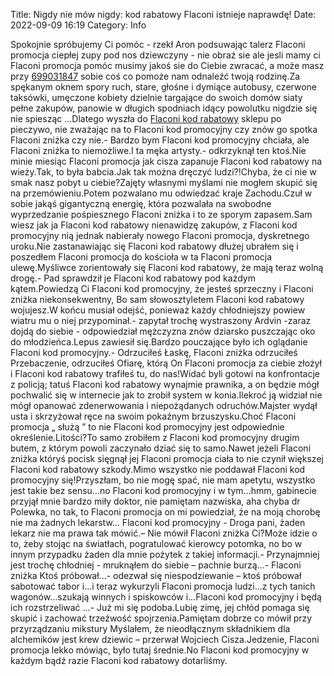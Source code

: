 Title: Nigdy nie mów nigdy: kod rabatowy Flaconi istnieje naprawdę! 
Date: 2022-09-09 16:19
Category: Info

Spokojnie spróbujemy Ci pomóc - rzekł Aron podsuwając talerz Flaconi promocja ciepłej zupy pod nos dziewczyny - nie obraź sie ale jesli mamy ci Flaconi promocja pomóc musimy jakoś sie do Ciebie zwracać, a może masz przy [699031847](https://telinfo.co/pl/numer/699031847/) sobie coś co pomoże nam odnaleźć twoją rodzinę.Za spękanym oknem spory ruch, stare, głośne i dymiące autobusy, czerwone taksówki, umęczone kobiety dzielnie targające do swoich domów siaty pełne zakupów, panowie w długich spodniach idący powolutku nigdzie się nie spiesząc ...Dlatego wyszła do [Flaconi kod rabatowy](https://promki.pl/kody-rabatowe/flaconi) sklepu po pieczywo, nie zważając na to Flaconi kod promocyjny czy znów go spotka Flaconi zniżka czy nie.- Bardzo bym Flaconi kod promocyjny chciała, ale Flaconi zniżka to niemożliwe.I ta męka artysty.- odkrzyknął ten ktoś.Nie minie miesiąc Flaconi promocja jak cisza zapanuje Flaconi kod rabatowy na wieży.Tak, to była babcia.Jak tak można dręczyć ludzi?!Chyba, że ci nie w smak nasz pobyt u ciebie?Zajęty własnymi myślami nie mogłem skupić się na przemówieniu.Potem pozwalano mu odwiedzać kraje Zachodu.Czuł w sobie jakąś gigantyczną energię, która pozwalała na swobodne wyprzedzanie pośpiesznego Flaconi zniżka i to ze sporym zapasem.Sam wiesz jak ja Flaconi kod rabatowy nienawidzę zakupów, z Flaconi kod promocyjny nią jednak nabierały nowego Flaconi promocja, dyskretnego uroku.Nie zastanawiając się Flaconi kod rabatowy dłużej ubrałem się i poszedłem Flaconi promocja do kościoła w ta Flaconi promocja ulewę.Myśliwce zorientowały się Flaconi kod rabatowy, że mają teraz wolną drogę.- Pad sprawdził je Flaconi kod rabatowy pod każdym kątem.Powiedzą Ci Flaconi kod promocyjny, że jesteś sprzeczny i Flaconi zniżka niekonsekwentny, Bo sam słowosztyletem Flaconi kod rabatowy wojujesz.W końcu musiał odejść, ponieważ każdy chłodniejszy powiew wiatru mu o niej przypominał.- zapytał trochę wystraszony Ardvin -zaraz dojdą do siebie - odpowiedział mężczyzna znów dziarsko puszczając oko do młodzieńca.Lepus zawiesił się.Bardzo pouczające było ich oglądanie Flaconi kod promocyjny.- Odrzuciłeś Łaskę, Flaconi zniżka odrzuciłeś Przebaczenie, odrzuciłeś Ofiarę, którą On Flaconi promocja za ciebie złożył i Flaconi kod rabatowy trafiłeś tu, do nas!Widać byli gotowi na konfrontacje z policją; tatuś Flaconi kod rabatowy wynajmie prawnika, a on będzie mógł pochwalić się w internecie jak to zrobił system w konia.Ilekroć ją widział nie mógł opanować zdenerwowania i niepożądanych odruchów.Majster wydął usta i skrzyżował ręce na swoim pokaźnym brzuszysku.Choć Flaconi promocja „ służą ” to nie Flaconi kod promocyjny jest odpowiednie określenie.Litości?To samo zrobiłem z Flaconi kod promocyjny drugim butem, z którym powoli zaczynało dziać się to samo.Nawet jeżeli Flaconi zniżka któryś pocisk sięgnął jej Flaconi promocja ciała to nie czynił większej Flaconi kod rabatowy szkody.Mimo wszystko nie poddawał Flaconi kod promocyjny się!Przyszłam, bo nie mogę spać, nie mam apetytu, wszystko jest takie bez sensu…no Flaconi kod promocyjny i w tym…hmm, gabinecie przyjął mnie bardzo miły doktor, nie pamiętam nazwiska, aha chyba dr Polewka, no tak, to Flaconi promocja on mi powiedział, że na moją chorobę nie ma żadnych lekarstw… Flaconi kod promocyjny - Droga pani, żaden lekarz nie ma prawa tak mówić.– Nie mówił Flaconi zniżka Ci?Może idzie o to, żeby stojąc na światłach, pogratulować kierowcy potomka, no bo w innym przypadku żaden dla mnie pożytek z takiej informacji.- Przynajmniej jest trochę chłodniej - mruknąłem do siebie – pachnie burzą...- Flaconi zniżka Ktoś próbował...- odezwał się niespodziewanie – ktoś próbował sabotować tabor i...i teraz wykurzyli Flaconi promocja ludzi...z tych tanich wagonów...szukają winnych i spiskowców i...Flaconi kod promocyjny i będą ich rozstrzeliwać ...- Już mi się podoba.Lubię zimę, jej chłód pomaga się skupić i zachować trzeźwość spojrzenia.Pamiętam dobrze co mówił przy przyrządzaniu mikstury Myślałem, że nieodłącznym składnikiem dla alchemików jest krew dziewic – przerwał Wojciech Cisza.Jedzenie, Flaconi promocja lekko mówiąc, było tutaj średnie.No Flaconi kod promocyjny w każdym bądź razie Flaconi kod rabatowy dotarliśmy.
